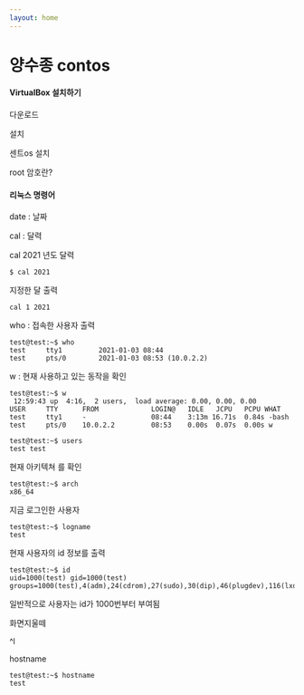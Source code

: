 ```yaml
---
layout: home
---
```

# 양수종 contos



#### VirtualBox 설치하기

다운로드 

설치

센트os 설치



root 암호란?



#### 리눅스 명령어



date : 날짜

cal : 달력

cal 2021 년도 달력

```
$ cal 2021
```



지정한 달 출력

```
cal 1 2021
```





who : 접속한 사용자 출력

```
test@test:~$ who
test     tty1         2021-01-03 08:44
test     pts/0        2021-01-03 08:53 (10.0.2.2)

```



w : 현재 사용하고 있는 동작을 확인

```
test@test:~$ w
 12:59:43 up  4:16,  2 users,  load average: 0.00, 0.00, 0.00
USER     TTY      FROM             LOGIN@   IDLE   JCPU   PCPU WHAT
test     tty1     -                08:44    3:13m 16.71s  0.84s -bash
test     pts/0    10.0.2.2         08:53    0.00s  0.07s  0.00s w

```





```
test@test:~$ users
test test
```



현재 아키텍쳐 를 확인

```
test@test:~$ arch
x86_64

```







지금 로그인한 사용자

```
test@test:~$ logname
test

```



현재 사용자의 id 정보를 출력

```
test@test:~$ id
uid=1000(test) gid=1000(test) groups=1000(test),4(adm),24(cdrom),27(sudo),30(dip),46(plugdev),116(lxd)
```

일반적으로 사용자는 id가 1000번부터 부여됨



화면지울떼

^l



hostname

```
test@test:~$ hostname
test
```





